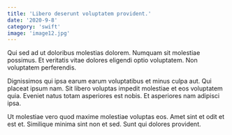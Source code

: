 ```yaml
---
title: 'Libero deserunt voluptatem provident.'
date: '2020-9-8'
category: 'swift'
image: 'image12.jpg'
---
```


Qui sed ad ut doloribus molestias dolorem. Numquam sit molestiae possimus. Et veritatis vitae dolores eligendi optio voluptatem. Non voluptatem perferendis.
 Dignissimos qui ipsa earum earum voluptatibus et minus culpa aut. Qui placeat ipsum nam. Sit libero voluptas impedit molestiae et eos voluptatem quia. Eveniet natus totam asperiores est nobis. Et asperiores nam adipisci ipsa.
 Ut molestiae vero quod maxime molestiae voluptas eos. Amet sint et odit et est et. Similique minima sint non et sed. Sunt qui dolores provident.
